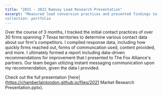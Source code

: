```yaml
---
title: "2021 - 2022 Ramsey Lead Research Presentation"
excerpt: "Measured lead conversion practices and presented findings to partners<br/>
collection: portfolio
---
```


Over the course of 3 months, I tracked the initial contact practices of over 30 firms spanning 7 Texas territories to determine various contact data about our firm's competitors. I compiled response data, including how quickly firms reached out, forms of communcation used, content provided, and more. I ultimately formed a report including data-driven recommendations for improvement that I presented to The Fox Alliance's partners. Our team began utilizing instant messaging communication upon my recommendation, given the data I provided.

Check out the full presentation [here](https://chamberlainlondon.github.io/files/2021 Market Research Presentation.pptx).
